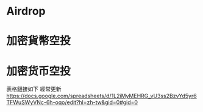 # Airdrop
# 加密貨幣空投
# 加密货币空投
表格鏈接如下 經常更新
https://docs.google.com/spreadsheets/d/1L2iMyMEHRG_vU3ss2BzvYd5yr6TFWuSWyVNc-6h-oqo/edit?hl=zh-tw&gid=0#gid=0
